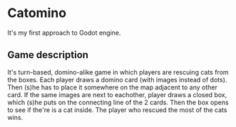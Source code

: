 # Catomino

It's my first approach to Godot engine.

## Game description

It's turn-based, domino-alike game in which players are rescuing cats from the boxes. Each player draws a domino card (with images instead of dots). Then (s)he has to place it somewhere on the map adjacent to any other card. If the same images are next to eachother, player draws a closed box, which (s)he puts on the connecting line of the 2 cards. Then the box opens to see if the're is a cat inside. The player who rescued the most of the cats wins.
